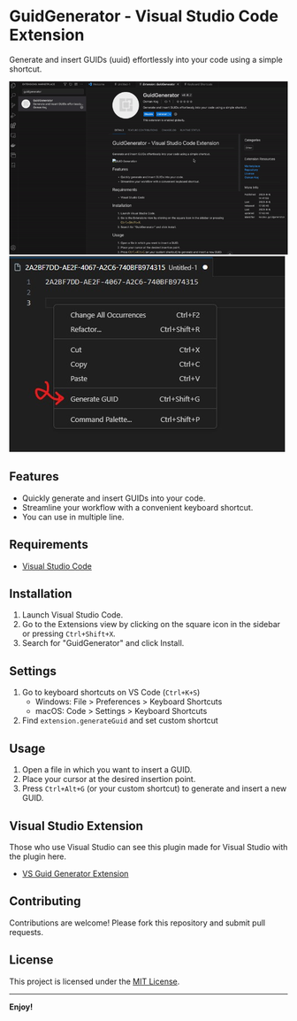 # GuidGenerator - Visual Studio Code Extension

Generate and insert GUIDs (uuid) effortlessly into your code using a simple shortcut.

![Extension View](src/images/view.gif)
![Extension Right Click Menu](src/images/right-click-menu.jpg)

## Features

- Quickly generate and insert GUIDs into your code.
- Streamline your workflow with a convenient keyboard shortcut.
- You can use in multiple line.

## Requirements

- [Visual Studio Code](https://code.visualstudio.com)

## Installation

1. Launch Visual Studio Code.
2. Go to the Extensions view by clicking on the square icon in the sidebar or pressing `Ctrl+Shift+X`.
3. Search for "GuidGenerator" and click Install.

## Settings

1. Go to keyboard shortcuts on VS Code (`Ctrl+K+S`)
    - Windows: File > Preferences > Keyboard Shortcuts
    - macOS: Code > Settings > Keyboard  Shortcuts
2. Find `extension.generateGuid` and set custom shortcut

## Usage

1. Open a file in which you want to insert a GUID.
2. Place your cursor at the desired insertion point.
3. Press `Ctrl+Alt+G` (or your custom shortcut) to generate and insert a new GUID.

## Visual Studio Extension

Those who use Visual Studio can see this plugin made for Visual Studio with the plugin here.
- [VS Guid Generator Extension](https://github.com/vs-guid-generator)

## Contributing

Contributions are welcome! Please fork this repository and submit pull requests.

## License

This project is licensed under the [MIT License](LICENSE).

---

**Enjoy!**
